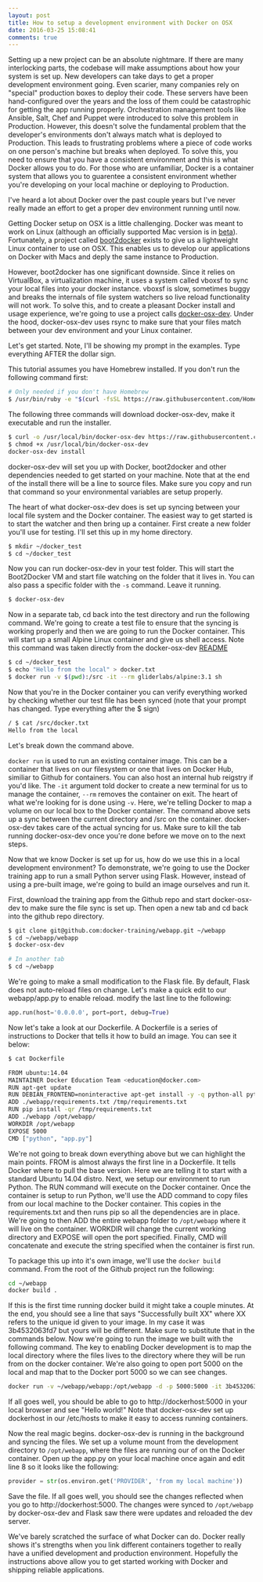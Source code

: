 ```yaml
---
layout: post
title: How to setup a development environment with Docker on OSX
date: 2016-03-25 15:08:41
comments: true
---
```


Setting up a new project can be an absolute nightmare. If there are many interlocking parts, the codebase will make assumptions about how your system is set up. New developers can take days to get a proper development environment going. Even scarier, many companies rely on "special" production boxes to deploy their code. These servers have been hand-configured over the years and the loss of them could be catastrophic for getting the app running properly. Orchestration management tools like Ansible, Salt, Chef and Puppet were introduced to solve this problem in Production. However, this doesn't solve the fundamental problem that the developer's environments don't always match what is deployed to Production. This leads to frustrating problems where a piece of code works on one person's machine but breaks when deployed. To solve this, you need to ensure that you have a consistent environment and this is what Docker allows you to do. For those who are unfamiliar, Docker is a container system that allows you to guarentee a consistent environment whether you're developing on your local machine or deploying to Production.

I've heard a lot about Docker over the past couple years but I've never really made an effort to get a proper dev environment running until now.

Getting Docker setup on OSX is a little challenging. Docker was meant to work on Linux (although an officially supported Mac version is in [beta](https://beta.docker.com/)). Fortunately, a project called [boot2docker](https://github.com/boot2docker/boot2docker) exists to give us a lightweight Linux container to use on OSX. This enables us to develop our applications on Docker with Macs and deply the same instance to Production.

However, boot2docker has one significant downside. Since it relies on VirtualBox, a virtualization machine, it uses a system called vboxsf to sync your local files into your docker instance. vboxsf is slow, sometimes buggy and breaks the internals of file system watchers so live reload functionality will not work. To solve this, and to create a pleasant Docker install and usage experience, we're going to use a project calls [docker-osx-dev](https://github.com/brikis98/docker-osx-dev). Under the hood, docker-osx-dev uses rsync to make sure that your files match between your dev environment and your Linux container.

Let's get started. Note, I'll be showing my prompt in the examples. Type everything AFTER the dollar sign.

This tutorial assumes you have Homebrew installed. If you don't run the following command first:

```bash
# Only needed if you don't have Homebrew
$ /usr/bin/ruby -e "$(curl -fsSL https://raw.githubusercontent.com/Homebrew/install/master/install)"
```
The following three commands will download docker-osx-dev, make it executable and run the installer.

```bash
$ curl -o /usr/local/bin/docker-osx-dev https://raw.githubusercontent.com/brikis98/docker-osx-dev/master/src/docker-osx-dev
$ chmod +x /usr/local/bin/docker-osx-dev
docker-osx-dev install
```

docker-osx-dev will set you up with Docker, boot2docker and other dependencies needed to get started on your machine. Note that at the end of the install there will be a line to source files. Make sure you copy and run that command so your environmental variables are setup properly.

The heart of what docker-osx-dev does is set up syncing between your local file system and the Docker container. The easiest way to get started is to start the watcher and then bring up a container. First create a new folder you'll use for testing. I'll set this up in my home directory.

```bash
$ mkdir ~/docker_test
$ cd ~/docker_test
```

Now you can run docker-osx-dev in your test folder. This will start the Boot2Docker VM and start file watching on the folder that it lives in. You can also pass a specific folder with the ```-s``` command. Leave it running.

```bash
$ docker-osx-dev
```

Now in a separate tab, cd back into the test directory and run the following command. We're going to create a test file to ensure that the syncing is working properly and then we are going to run the Docker container. This will start up a small Alpine Linux container and give us shell access. Note this command was taken directly from the docker-osx-dev [README](https://github.com/brikis98/docker-osx-dev#readme)

```bash
$ cd ~/docker_test
$ echo "Hello from the local" > docker.txt
$ docker run -v $(pwd):/src -it --rm gliderlabs/alpine:3.1 sh
```

Now that you're in the Docker container you can verify everything worked by checking whether our test file has been synced (note that your prompt has changed. Type everything after the $ sign)

```bash
/ $ cat /src/docker.txt
Hello from the local
```

Let's break down the command above.

```docker run``` is used to run an existing container image. This can be a container that lives on our filesystem or one that lives on Docker Hub, similiar to Github for containers. You can also host an internal hub reigstry if you'd like. The ```-it``` argument told docker to create a new terminal for us to manage the container, ```--rm``` removes the container on exit. The heart of what we're looking for is done using ```-v```. Here, we're telling Docker to map a volume on our local box to the Docker container. The command above sets up a sync between the current directory and /src on the container. docker-osx-dev takes care of the actual syncing for us. Make sure to kill the tab running docker-osx-dev once you're done before we move on to the next steps.

Now that we know Docker is set up for us, how do we use this in a local development environment? To demonstrate, we're going to use the Docker training app to run a small Python server using Flask. However, instead of using a pre-built image, we're going to build an image ourselves and run it.

First, download the training app from the Github repo and start docker-osx-dev to make sure the file sync is set up. Then open a new tab and cd back into the github repo directory.

```bash
$ git clone git@github.com:docker-training/webapp.git ~/webapp
$ cd ~/webapp/webapp
$ docker-osx-dev
```

```bash
# In another tab
$ cd ~/webapp
```

We're going to make a small modification to the Flask file. By default, Flask does not auto-reload files on change. Let's make a quick edit to our webapp/app.py to enable reload. modify the last line to the following:

```python
app.run(host='0.0.0.0', port=port, debug=True)
```

Now let's take a look at our Dockerfile. A Dockerfile is a series of instructions to Docker that tells it how to build an image. You can see it below:

```bash
$ cat Dockerfile

FROM ubuntu:14.04
MAINTAINER Docker Education Team <education@docker.com>
RUN apt-get update
RUN DEBIAN_FRONTEND=noninteractive apt-get install -y -q python-all python-pip
ADD ./webapp/requirements.txt /tmp/requirements.txt
RUN pip install -qr /tmp/requirements.txt
ADD ./webapp /opt/webapp/
WORKDIR /opt/webapp
EXPOSE 5000
CMD ["python", "app.py"]
```

We're not going to break down everything above but we can highlight the main points.
FROM is almost always the first line in a Dockerfile. It tells Docker where to pull the base version. Here we are telling it to start with a standard Ubuntu 14.04 distro. Next, we setup our environment to run Python. The RUN command will execute on the Docker container. Once the container is setup to run Python, we'll use the ADD command to copy files from our local machine to the Docker container. This copies in the requirements.txt and then runs pip so all the dependencies are in place. We're going to then ADD the entire webapp folder to ```/opt/webapp``` where it will live on the container. WORKDIR will change the current working directory and EXPOSE will open the port specified. Finally, CMD will concatenate and execute the string specified when the container is first run.

To package this up into it's own image, we'll use the ```docker build``` command. From the root of the Github project run the following:

```bash
cd ~/webapp
docker build .
```

If this is the first time running docker build it might take a couple minutes. At the end, you should see a line that says "Successfully built XX" where XX refers to the unique id given to your image. In my case it was 3b4532063fd7 but yours will be different. Make sure to substitute that in the commands below. Now we're going to run the image we built with the following command. The key to enabling Docker development is to map the local directory where the files lives to the directory where they will be run from on the docker container. We're also going to open port 5000 on the local and map that to the Docker port 5000 so we can see changes.

```bash
docker run -v ~/webapp/webapp:/opt/webapp -d -p 5000:5000 -it 3b4532063fd7
```

If all goes well, you should be able to go to http://dockerhost:5000 in your local browser and see "Hello world!" Note that docker-osx-dev set up dockerhost in our /etc/hosts to make it easy to access running containers.

Now the real magic begins. docker-osx-dev is running in the background and syncing the files. We set up a volume mount from the development directory to ```/opt/webapp```, where the files are running our of on the Docker container. Open up the app.py on your local machine once again and edit line 8 so it looks like the following:

```python
provider = str(os.environ.get('PROVIDER', 'from my local machine'))
```

Save the file. If all goes well, you should see the changes reflected when you go to http://dockerhost:5000. The changes were synced to ```/opt/webapp``` by docker-osx-dev and Flask saw there were updates and reloaded the dev server.

We've barely scratched the surface of what Docker can do. Docker really shows it's strengths when you link different containers together to really have a unified development and production environment. Hopefully the instructions above allow you to get started working with Docker and shipping reliable applications.
